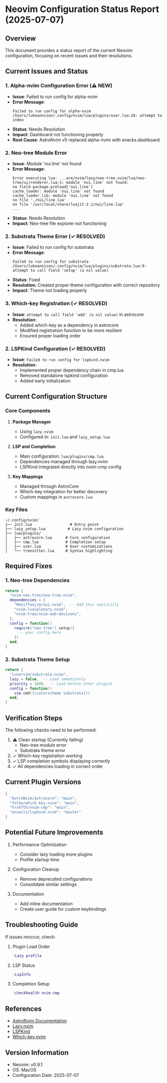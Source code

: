 # Neovim Configuration Status Report (2025-07-07)

## Overview

This document provides a status report of the current Neovim configuration, focusing on recent issues and their resolutions.

## Current Issues and Status

### 1. Alpha-nvim Configuration Error (⚠️ NEW)
- **Issue**: Failed to run config for alpha-nvim
- **Error Message**:
  ```
  Failed to run config for alpha-nvim
  /Users/lukeannison/.config/nvim/lua/plugins/user.lua:24: attempt to index
  ```
- **Status**: Needs Resolution
- **Impact**: Dashboard not functioning properly
- **Root Cause**: AstroNvim v5 replaced alpha-nvim with snacks.dashboard

### 2. Neo-tree Module Error
- **Issue**: Module 'nui.line' not found
- **Error Message**:
  ```
  Error executing lua: ...are/nvim/lazy/neo-tree.nvim/lua/neo-tree/ui/renderer.lua:1: module 'nui.line' not found:
  no field package.preload['nui.line']
  cache_loader: module 'nui.line' not found
  cache_loader_lib: module 'nui.line' not found
  no file './nui/line.lua'
  no file '/usr/local/share/luajit-2.1/nui/line.lua'
  ...
  ```
- **Status**: Needs Resolution
- **Impact**: Neo-tree file explorer not functioning

### 2. Substrata Theme Error (✓ RESOLVED)
- **Issue**: Failed to run config for substrata
- **Error Message**:
  ```
  Failed to run config for substrata
  /Users/lukeannison/.config/nvim/lua/plugins/substrata.lua:9: attempt to call field 'setup' (a nil value)
  ```
- **Status**: Fixed
- **Resolution**: Created proper theme configuration with correct repository
- **Impact**: Theme not loading properly

### 3. Which-key Registration (✓ RESOLVED)
- **Issue**: `attempt to call field 'add' (a nil value)` in astrocore
- **Resolution**: 
  - Added which-key as a dependency in astrocore
  - Modified registration function to be more resilient
  - Ensured proper loading order

### 2. LSPKind Configuration (✓ RESOLVED)
- **Issue**: `Failed to run config for lspkind.nvim`
- **Resolution**:
  - Implemented proper dependency chain in cmp.lua
  - Removed standalone lspkind configuration
  - Added early initialization

## Current Configuration Structure

### Core Components
1. **Package Manager**
   - Using `lazy.nvim`
   - Configured in: `init.lua` and `lazy_setup.lua`

2. **LSP and Completion**
   - Main configuration: `lua/plugins/cmp.lua`
   - Dependencies managed through lazy.nvim
   - LSPKind integrated directly into nvim-cmp config

3. **Key Mappings**
   - Managed through AstroCore
   - Which-key integration for better discovery
   - Custom mappings in `astrocore.lua`

### Key Files
```
~/.config/nvim/
├── init.lua                 # Entry point
├── lazy_setup.lua          # Lazy.nvim configuration
├── lua/plugins/
│   ├── astrocore.lua      # Core configuration
│   ├── cmp.lua            # Completion setup
│   ├── user.lua           # User customizations
│   └── treesitter.lua     # Syntax highlighting
```

## Required Fixes

### 1. Neo-tree Dependencies
```lua
return {
  "nvim-neo-tree/neo-tree.nvim",
  dependencies = {
    "MunifTanjim/nui.nvim",  -- Add this explicitly
    "nvim-lua/plenary.nvim",
    "nvim-tree/nvim-web-devicons",
  },
  config = function()
    require("neo-tree").setup({
      -- your config here
    })
  end,
}
```

### 2. Substrata Theme Setup
```lua
return {
  "lunarvim/substrata.nvim",
  lazy = false,  -- Load immediately
  priority = 1000,  -- Load before other plugins
  config = function()
    vim.cmd([[colorscheme substrata]])
  end,
}
```

## Verification Steps

The following checks need to be performed:

1. ⚠️ Clean startup (Currently failing)
   - Neo-tree module error
   - Substrata theme error
2. ✓ Which-key registration working
3. ✓ LSP completion symbols displaying correctly
4. ✓ All dependencies loading in correct order

## Current Plugin Versions

```lua
{
  "AstroNvim/astrocore": "main",
  "folke/which-key.nvim": "main",
  "hrsh7th/nvim-cmp": "main",
  "onsails/lspkind.nvim": "master"
}
```

## Potential Future Improvements

1. Performance Optimization
   - Consider lazy loading more plugins
   - Profile startup time

2. Configuration Cleanup
   - Remove deprecated configurations
   - Consolidate similar settings

3. Documentation
   - Add inline documentation
   - Create user guide for custom keybindings

## Troubleshooting Guide

If issues reoccur, check:

1. Plugin Load Order
   ```lua
   :Lazy profile
   ```

2. LSP Status
   ```lua
   :LspInfo
   ```

3. Completion Setup
   ```lua
   :checkhealth nvim-cmp
   ```

## References

- [AstroNvim Documentation](https://astronvim.com)
- [Lazy.nvim](https://github.com/folke/lazy.nvim)
- [LSPKind](https://github.com/onsails/lspkind.nvim)
- [Which-key.nvim](https://github.com/folke/which-key.nvim)

## Version Information

- Neovim: v0.9.1
- OS: MacOS
- Configuration Date: 2025-07-07
